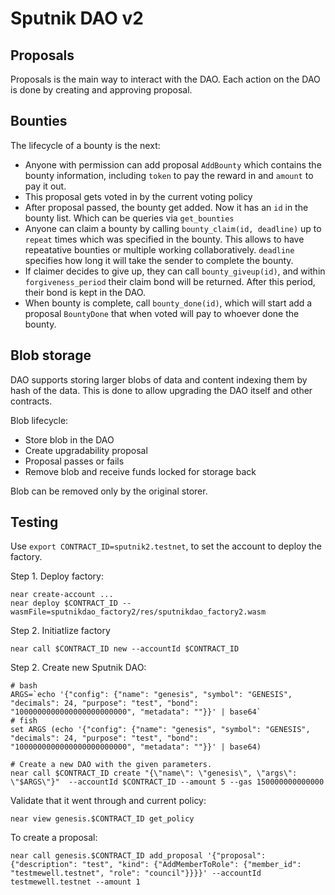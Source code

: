 # Sputnik DAO v2

## Proposals

Proposals is the main way to interact with the DAO.
Each action on the DAO is done by creating and approving proposal.


## Bounties

The lifecycle of a bounty is the next:

 - Anyone with permission can add proposal `AddBounty` which contains the bounty information, including `token` to pay the reward in and `amount` to pay it out.
 - This proposal gets voted in by the current voting policy
 - After proposal passed, the bounty get added. Now it has an `id` in the bounty list. Which can be queries via `get_bounties`
 - Anyone can claim a bounty by calling `bounty_claim(id, deadline)` up to `repeat` times which was specified in the bounty. This allows to have repeatative bounties or multiple working collaboratively. `deadline` specifies how long it will take the sender to complete the bounty.
 - If claimer decides to give up, they can call `bounty_giveup(id)`, and within `forgiveness_period` their claim bond will be returned. After this period, their bond is kept in the DAO.
 - When bounty is complete, call `bounty_done(id)`, which will start add a proposal `BountyDone` that when voted will pay to whoever done the bounty.

## Blob storage

DAO supports storing larger blobs of data and content indexing them by hash of the data.
This is done to allow upgrading the DAO itself and other contracts.

Blob lifecycle:
 - Store blob in the DAO
 - Create upgradability proposal
 - Proposal passes or fails
 - Remove blob and receive funds locked for storage back

Blob can be removed only by the original storer.

## Testing

Use `export CONTRACT_ID=sputnik2.testnet`, to set the account to deploy the factory.

Step 1. Deploy factory:
```
near create-account ...
near deploy $CONTRACT_ID --wasmFile=sputnikdao_factory2/res/sputnikdao_factory2.wasm
```

Step 2. Initiatlize factory
```
near call $CONTRACT_ID new --accountId $CONTRACT_ID
```

Step 2. Create new Sputnik DAO:
```
# bash
ARGS=`echo '{"config": {"name": "genesis", "symbol": "GENESIS", "decimals": 24, "purpose": "test", "bond": "1000000000000000000000000", "metadata": ""}}' | base64`
# fish
set ARGS (echo '{"config": {"name": "genesis", "symbol": "GENESIS", "decimals": 24, "purpose": "test", "bond": "1000000000000000000000000", "metadata": ""}}' | base64)

# Create a new DAO with the given parameters.
near call $CONTRACT_ID create "{\"name\": \"genesis\", \"args\": \"$ARGS\"}"  --accountId $CONTRACT_ID --amount 5 --gas 150000000000000
```

Validate that it went through and current policy:
```
near view genesis.$CONTRACT_ID get_policy
```

To create a proposal:
```
near call genesis.$CONTRACT_ID add_proposal '{"proposal": {"description": "test", "kind": {"AddMemberToRole": {"member_id": "testmewell.testnet", "role": "council"}}}}' --accountId testmewell.testnet --amount 1
```

